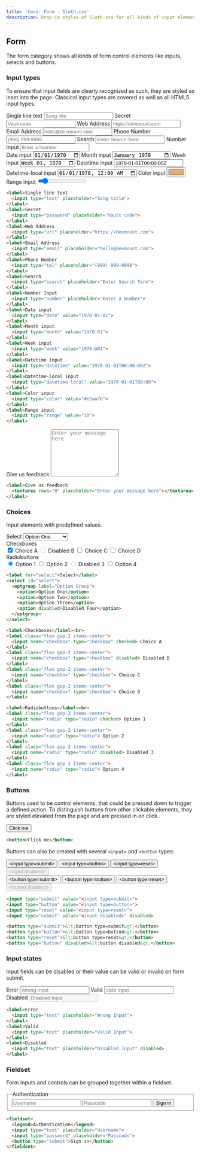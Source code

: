 ```yaml
---
title: 'Core: Form - Sloth.css'
description: Drop-in styles of Sloth.css for all kinds of input elements and buttons.
---
```


## Form

The form category shows all kinds of form control elements like inputs, selects and buttons.

### Input types

To ensure that input fields are clearly recognized as such, they are styled as inset into the page. Classical input types are covered as well as all HTML5 input types.

<div class="demo">
  <div class="flex gap-4">
    <div class="flex flex-col gap-2">
      <label>Single line text
        <input type="text" placeholder="Song title">
      </label>
      <label>Secret
        <input type="password" placeholder="Vault code">
      </label>
      <label>Web Address
        <input type="url" placeholder="https://devmount.com">
      </label>
      <label>Email Address
        <input type="email" placeholder="hello@devmount.com">
      </label>
      <label>Phone Number
        <input type="tel" placeholder="(999) 999-9999">
      </label>
      <label>Search
        <input type="search" placeholder="Enter Search Term">
      </label>
      <label>Number Input
        <input type="number" placeholder="Enter a Number">
      </label>
    </div>
    <div class="flex flex-col gap-2">
      <label>Date input
        <input type="date" value="1970-01-01">
      </label>
      <label>Month input
        <input type="month" value="1970-01">
      </label>
      <label>Week input
        <input type="week" value="1970-W01">
      </label>
      <label>Datetime input
        <input type="datetime" value="1970-01-01T00:00:00Z">
      </label>
      <label>Datetime-local input
        <input type="datetime-local" value="1970-01-01T00:00">
      </label>
      <label>Color input
        <input type="color" value="#e5aa70">
      </label>
      <label>Range input
        <input type="range" value="10">
      </label>
    </div>
  </div>
</div>

```html
<label>Single line text
  <input type="text" placeholder="Song title">
</label>
<label>Secret
  <input type="password" placeholder="Vault code">
</label>
<label>Web Address
  <input type="url" placeholder="https://devmount.com">
</label>
<label>Email Address
  <input type="email" placeholder="hello@devmount.com">
</label>
<label>Phone Number
  <input type="tel" placeholder="(999) 999-9999">
</label>
<label>Search
  <input type="search" placeholder="Enter Search Term">
</label>
<label>Number Input
  <input type="number" placeholder="Enter a Number">
</label>
<label>Date input
  <input type="date" value="1970-01-01">
</label>
<label>Month input
  <input type="month" value="1970-01">
</label>
<label>Week input
  <input type="week" value="1970-W01">
</label>
<label>Datetime input
  <input type="datetime" value="1970-01-01T00:00:00Z">
</label>
<label>Datetime-local input
  <input type="datetime-local" value="1970-01-01T00:00">
</label>
<label>Color input
  <input type="color" value="#e5aa70">
</label>
<label>Range input
  <input type="range" value="10">
</label>
```

<div class="demo">
  <label class="w-full">Give us feedback
    <textarea rows="8" placeholder="Enter your message here"></textarea>
  </label>
</div>

```html
<label>Give us feedback
  <textarea rows="8" placeholder="Enter your message here"></textarea>
</label>
```

### Choices

Input elements with predefined values.

<div class="demo flex flex-wrap gap-8">
  <div>
    <label for="select">Select</label>
    <select id="select">
      <optgroup label="Option Group">
        <option>Option One</option>
        <option>Option Two</option>
        <option>Option Three</option>
        <option disabled>Disabled Four</option>
      </optgroup>
    </select>
  </div>
  <div>
    <label>Checkboxes</label><br>
    <label class="flex gap-2 items-center">
      <input name="checkbox" type="checkbox" checked> Choice A
    </label>
    <label class="flex gap-2 items-center">
      <input name="checkbox" type="checkbox" disabled> Disabled B
    </label>
    <label class="flex gap-2 items-center">
      <input name="checkbox" type="checkbox"> Choice C
    </label>
    <label class="flex gap-2 items-center">
      <input name="checkbox" type="checkbox"> Choice D
    </label>
  </div>
  <div>
    <label>Radiobuttons</label><br>
    <label class="flex gap-2 items-center">
      <input name="radio" type="radio" checked> Option 1
    </label>
    <label class="flex gap-2 items-center">
      <input name="radio" type="radio"> Option 2
    </label>
    <label class="flex gap-2 items-center">
      <input name="radio" type="radio" disabled> Disabled 3
    </label>
    <label class="flex gap-2 items-center">
      <input name="radio" type="radio"> Option 4
    </label>
  </div>
</div>

```html
<label for="select">Select</label>
<select id="select">
  <optgroup label="Option Group">
    <option>Option One</option>
    <option>Option Two</option>
    <option>Option Three</option>
    <option disabled>Disabled Four</option>
  </optgroup>
</select>

<label>Checkboxes</label><br>
<label class="flex gap-2 items-center">
  <input name="checkbox" type="checkbox" checked> Choice A
</label>
<label class="flex gap-2 items-center">
  <input name="checkbox" type="checkbox" disabled> Disabled B
</label>
<label class="flex gap-2 items-center">
  <input name="checkbox" type="checkbox"> Choice C
</label>
<label class="flex gap-2 items-center">
  <input name="checkbox" type="checkbox"> Choice D
</label>

<label>Radiobuttons</label><br>
<label class="flex gap-2 items-center">
  <input name="radio" type="radio" checked> Option 1
</label>
<label class="flex gap-2 items-center">
  <input name="radio" type="radio"> Option 2
</label>
<label class="flex gap-2 items-center">
  <input name="radio" type="radio" disabled> Disabled 3
</label>
<label class="flex gap-2 items-center">
  <input name="radio" type="radio"> Option 4
</label>
```

### Buttons

Buttons used to be control elements, that could be pressed down to trigger a defined action. To distinguish buttons from other clickable elements, they are styled elevated from the page and are pressed in on click.

<div class="demo">
  <button>Click me</button>
</div>

```html
<button>Click me</button>
```

Buttons can also be created with several `<input>` and `<button` types:

<div class="demo">
  <div class="flex gap-8">
    <div class="flex flex-col gap-2">
      <input type="submit" value="<input type=submit>">
      <input type="button" value="<input type=button>">
      <input type="reset" value="<input type=reset>">
      <input type="submit" value="<input disabled>" disabled>
    </div>
    <div class="flex flex-col gap-2">
      <button type="submit">&lt;button type=submit&gt;</button>
      <button type="button">&lt;button type=button&gt;</button>
      <button type="reset">&lt;button type=reset&gt;</button>
      <button type="button" disabled>&lt;button disabled&gt;</button>
    </div>
  </div>
</div>

```html
<input type="submit" value="<input type=submit>">
<input type="button" value="<input type=button>">
<input type="reset" value="<input type=reset>">
<input type="submit" value="<input disabled>" disabled>

<button type="submit">&lt;button type=submit&gt;</button>
<button type="button">&lt;button type=button&gt;</button>
<button type="reset">&lt;button type=reset&gt;</button>
<button type="button" disabled>&lt;button disabled&gt;</button>
```

### Input states

Input fields can be disabled or their value can be valid or invalid on form submit.

<div class="demo">
  <div class="flex flex-col gap-2">
    <label>Error
      <input type="text" placeholder="Wrong Input">
    </label>
    <label>Valid
      <input type="text" placeholder="Valid Input">
    </label>
    <label>Disabled
      <input type="text" placeholder="Disabled Input" disabled>
    </label>
  </div>
</div>

```html
<label>Error
  <input type="text" placeholder="Wrong Input">
</label>
<label>Valid
  <input type="text" placeholder="Valid Input">
</label>
<label>Disabled
  <input type="text" placeholder="Disabled Input" disabled>
</label>
```

### Fieldset

Form inputs and controls can be grouped together within a fieldset.

<div class="demo">
  <fieldset>
    <legend>Authentication</legend>
    <input type="text" placeholder="Username">
    <input type="password" placeholder="Passcode">
    <button type="submit">Sign in</button>
  </fieldset>
</div>

```html
<fieldset>
  <legend>Authentication</legend>
  <input type="text" placeholder="Username">
  <input type="password" placeholder="Passcode">
  <button type="submit">Sign in</button>
</fieldset>
```
